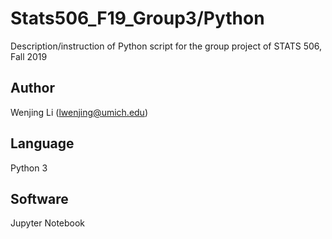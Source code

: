 # Stats506_F19_Group3/Python
Description/instruction of Python script for the group project of STATS 506, Fall 2019  

## Author
Wenjing Li (lwenjing@umich.edu)

## Language
Python 3

## Software
Jupyter Notebook
